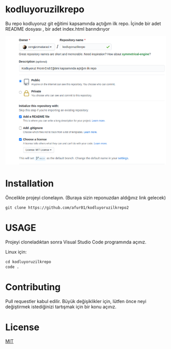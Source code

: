 # kodluyoruzilkrepo

Bu repo kodluyoruz git eğitimi kapsamında açtığım ilk repo. İçinde bir adet README dosyası , bir adet index.html barındırıyor

![djdjjd](https://github.com/Kodluyoruz/taskforce/raw/main/git/odev1/figures/github.png)

# Installation
Öncelikle projeyi clonelayın. (Buraya sizin reponuzdan aldığınız link gelecek)
``` 
git clone https://github.com/afur01/kodluyoruzilkrepo2
```
# USAGE

Projeyi cloneladıktan sonra Visual Studio Code programında açınız.

Linux için:

```
cd kodluyoruzilkrepo
code .
```

# Contributing

Pull requestler kabul edilir. Büyük değişiklikler için, lütfen önce neyi değiştirmek istediğinizi tartışmak için bir konu açınız.

# License

[MIT](https://choosealicense.com/licenses/mit/)
